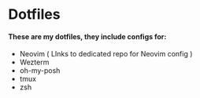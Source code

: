 # Dotfiles
#### These are my dotfiles, they include configs for:
- Neovim ( LInks to dedicated repo for Neovim config )
- Wezterm
- oh-my-posh
- tmux
- zsh
